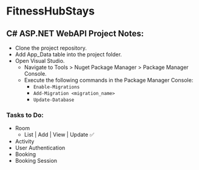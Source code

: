 # FitnessHubStays

## C# ASP.NET WebAPI Project Notes:

- Clone the project repository.
- Add App_Data table into the project folder.
- Open Visual Studio.
  - Navigate to Tools > Nuget Package Manager > Package Manager Console.
  - Execute the following commands in the Package Manager Console:
    - `Enable-Migrations`
    - `Add-Migration <migration_name>`
    - `Update-Database`

### Tasks to Do:

- Room
  - List | Add | View | Update ✅
- Activity
- User Authentication
- Booking
- Booking Session

